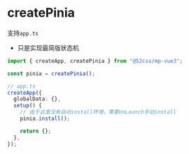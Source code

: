 # createPinia

支持`app.ts`

* 只是实现最简版状态机

```ts
import { createApp, createPinia } from "@52css/mp-vue3";

const pinia = createPinia();

// app.ts
createApp({
  globalData: {},
  setup() {
    // 由于这里没有自动install环境，需要onLaunch手动install
    pinia.install();

    return {};
  },
});

```